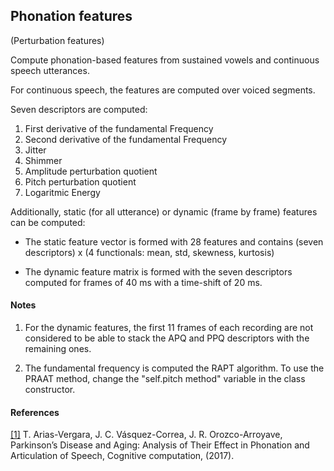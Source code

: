 ## Phonation features

(Perturbation features)

Compute phonation-based features from sustained vowels and continuous speech utterances.

For continuous speech, the features are computed over voiced segments.

Seven descriptors are computed:

1. First derivative of the fundamental Frequency
2. Second derivative of the fundamental Frequency
3. Jitter
4. Shimmer
5. Amplitude perturbation quotient
6. Pitch perturbation quotient
7. Logaritmic Energy

Additionally, static (for all utterance) or dynamic (frame by frame) features can be computed:

- The static feature vector is formed with 28 features and contains (seven descriptors) x (4 functionals: mean, std, skewness, kurtosis)

- The dynamic feature matrix is formed with the seven descriptors computed for frames of 40 ms with a time-shift of 20 ms.

#### Notes

1. For the dynamic features, the first 11 frames of each recording are not considered to be able to stack the APQ and PPQ descriptors with the remaining ones.

2. The fundamental frequency is computed the RAPT algorithm. To use the PRAAT method,  change the "self.pitch method" variable in the class constructor.

#### References

[[1]](https://link.springer.com/article/10.1007%2Fs12559-017-9497-x) T. Arias-Vergara, J. C. Vásquez-Correa, J. R. Orozco-Arroyave, Parkinson’s Disease and Aging: Analysis of Their Effect in Phonation and Articulation of Speech, Cognitive computation, (2017).

